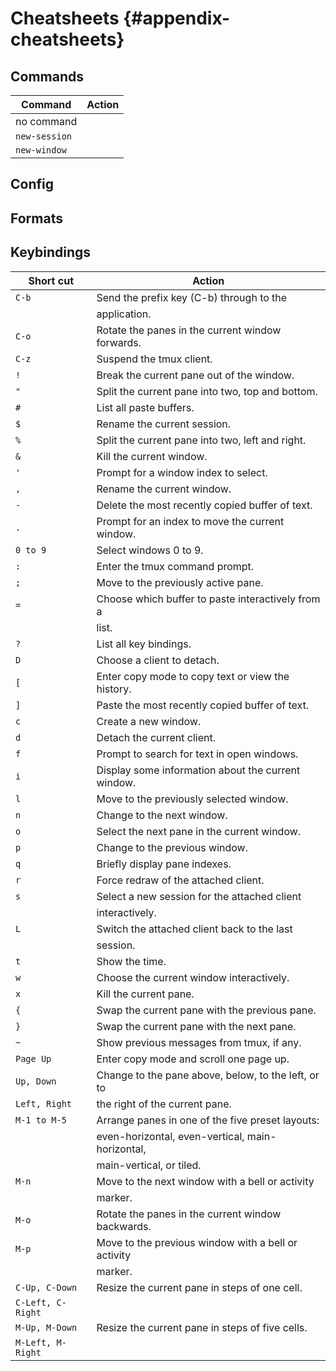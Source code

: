 # Cheatsheets {#appendix-cheatsheets}

## Commands

| Command       | Action                                                 |
|---------------|--------------------------------------------------------|
| no command    |                                                        |
| `new-session` |                                                        |
| `new-window`  |                                                        |

## Config

## Formats

## Keybindings

|Short cut         | Action
|------------------|----------------------------------------------------|
|`C-b`             | Send the prefix key (C-b) through to the           |
|                  | application.                                       |
|`C-o`             | Rotate the panes in the current window forwards.   |
|`C-z`             | Suspend the tmux client.                           |
|`!`               | Break the current pane out of the window.          |
|`"`               | Split the current pane into two, top and bottom.   |
|`#`               | List all paste buffers.                            |
|`$`               | Rename the current session.                        |
|`%`               | Split the current pane into two, left and right.   |
|`&`               | Kill the current window.                           |
|`'`               | Prompt for a window index to select.               |
|`,`               | Rename the current window.                         |
|`-`               | Delete the most recently copied buffer of text.    |
|`.`               | Prompt for an index to move the current window.    |
|`0 to 9`          | Select windows 0 to 9.                             |
|`:`               | Enter the tmux command prompt.                     |
|`;`               | Move to the previously active pane.                |
|`=`               | Choose which buffer to paste interactively from a  |
|                  | list.                                              |
|`?`               | List all key bindings.                             |
|`D`               | Choose a client to detach.                         |
|`[`               | Enter copy mode to copy text or view the history.  |
|`]`               | Paste the most recently copied buffer of text.     |
|`c`               | Create a new window.                               |
|`d`               | Detach the current client.                         |
|`f`               | Prompt to search for text in open windows.         |
|`i`               | Display some information about the current window. |
|`l`               | Move to the previously selected window.            |
|`n`               | Change to the next window.                         |
|`o`               | Select the next pane in the current window.        |
|`p`               | Change to the previous window.                     |
|`q`               | Briefly display pane indexes.                      |
|`r`               | Force redraw of the attached client.               |
|`s`               | Select a new session for the attached client       |
|                  | interactively.                                     |
|`L`               | Switch the attached client back to the last        |
|                  | session.                                           |
|`t`               | Show the time.                                     |
|`w`               | Choose the current window interactively.           |
|`x`               | Kill the current pane.                             |
|`{`               | Swap the current pane with the previous pane.      |
|`}`               | Swap the current pane with the next pane.          |
|`~`               | Show previous messages from tmux, if any.          |
|`Page Up`         | Enter copy mode and scroll one page up.            |
|`Up, Down`        | Change to the pane above, below, to the left, or to|
|`Left, Right`     | the right of the current pane.                     |
|`M-1 to M-5`      | Arrange panes in one of the five preset layouts:   |
|                  | even-horizontal, even-vertical, main-horizontal,   |
|                  | main-vertical, or tiled.                           |
|`M-n`             | Move to the next window with a bell or activity    |
|                  | marker.                                            |
|`M-o`             | Rotate the panes in the current window backwards.  |
|`M-p`             | Move to the previous window with a bell or activity|
|                  | marker.                                            |
|`C-Up, C-Down`    | Resize the current pane in steps of one cell.      |
|`C-Left, C-Right` |                                                    |
|`M-Up, M-Down`    | Resize the current pane in steps of five cells.    |
|`M-Left, M-Right` |                                                    |
